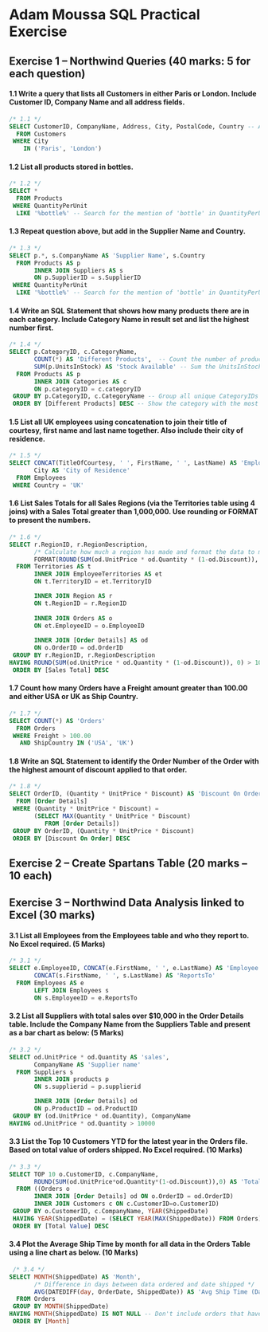 

# Adam Moussa SQL Practical Exercise

## Exercise 1 – Northwind Queries (40 marks: 5 for each question)

#### 1.1	Write a query that lists all Customers in either Paris or London. Include Customer ID, Company Name and all address fields.
```SQL
/* 1.1 */
SELECT CustomerID, CompanyName, Address, City, PostalCode, Country -- All address fields
  FROM Customers 
 WHERE City 
    IN ('Paris', 'London')
```

#### 1.2	List all products stored in bottles.
```SQL
/* 1.2 */
SELECT *
  FROM Products
 WHERE QuantityPerUnit 
  LIKE '%bottle%' -- Search for the mention of 'bottle' in QuantityPerUnit
```

#### 1.3	Repeat question above, but add in the Supplier Name and Country.
```SQL
/* 1.3 */
SELECT p.*, s.CompanyName AS 'Supplier Name', s.Country 
  FROM Products AS p
       INNER JOIN Suppliers AS s
       ON p.SupplierID = s.SupplierID
 WHERE QuantityPerUnit 
  LIKE '%bottle%' -- Search for the mention of 'bottle' in QuantityPerUnit
```

#### 1.4	Write an SQL Statement that shows how many products there are in each category. Include Category Name in result set and list the highest number first.
```SQL
/* 1.4 */
SELECT p.CategoryID, c.CategoryName, 
       COUNT(*) AS 'Different Products',  -- Count the number of products that share each CategoryID
       SUM(p.UnitsInStock) AS 'Stock Available' -- Sum the UnitsInStock for each unique CategoryID
  FROM Products AS p
       INNER JOIN Categories AS c
       ON p.categoryID = c.categoryID
 GROUP BY p.CategoryID, c.CategoryName -- Group all unique CategoryIDs
 ORDER BY [Different Products] DESC -- Show the category with the most amount of products first
```

#### 1.5	List all UK employees using concatenation to join their title of courtesy, first name and last name together. Also include their city of residence.
```SQL
/* 1.5 */
SELECT CONCAT(TitleOfCourtesy, ' ', FirstName, ' ', LastName) AS 'Employee',
       City AS 'City of Residence'
  FROM Employees
 WHERE Country = 'UK'
```

#### 1.6	List Sales Totals for all Sales Regions (via the Territories table using 4 joins) with a Sales Total greater than 1,000,000. Use rounding or FORMAT to present the numbers. 
```SQL
/* 1.6 */
SELECT r.RegionID, r.RegionDescription, 
       /* Calculate how much a region has made and format the data to make it easier to read*/
       FORMAT(ROUND(SUM(od.UnitPrice * od.Quantity * (1-od.Discount)), 0), '#,###,###') AS 'Sales Total'
  FROM Territories AS t
       INNER JOIN EmployeeTerritories AS et
       ON t.TerritoryID = et.TerritoryID

       INNER JOIN Region AS r
       ON t.RegionID = r.RegionID
                            
       INNER JOIN Orders AS o
       ON et.EmployeeID = o.EmployeeID
       
       INNER JOIN [Order Details] AS od
       ON o.OrderID = od.OrderID
 GROUP BY r.RegionID, r.RegionDescription 
HAVING ROUND(SUM(od.UnitPrice * od.Quantity * (1-od.Discount)), 0) > 1000000
 ORDER BY [Sales Total] DESC
```

#### 1.7	Count how many Orders have a Freight amount greater than 100.00 and either USA or UK as Ship Country.
```SQL
/* 1.7 */
SELECT COUNT(*) AS 'Orders'
  FROM Orders 
 WHERE Freight > 100.00 
   AND ShipCountry IN ('USA', 'UK')
```

#### 1.8	Write an SQL Statement to identify the Order Number of the Order with the highest amount of discount applied to that order.
```SQL
/* 1.8 */
SELECT OrderID, (Quantity * UnitPrice * Discount) AS 'Discount On Order'
  FROM [Order Details]
 WHERE (Quantity * UnitPrice * Discount) = 
       (SELECT MAX(Quantity * UnitPrice * Discount) 
          FROM [Order Details])
 GROUP BY OrderID, (Quantity * UnitPrice * Discount)
 ORDER BY [Discount On Order] DESC
```
## Exercise 2 – Create Spartans Table (20 marks – 10 each)


## Exercise 3 – Northwind Data Analysis linked to Excel (30 marks)

#### 3.1 List all Employees from the Employees table and who they report to. No Excel required. (5 Marks)
```SQL
/* 3.1 */
SELECT e.EmployeeID, CONCAT(e.FirstName, ' ', e.LastName) AS 'Employee',
       CONCAT(s.FirstName, ' ', s.LastName) AS 'ReportsTo' 
  FROM Employees AS e 
       LEFT JOIN Employees s 
       ON s.EmployeeID = e.ReportsTo
```

#### 3.2 List all Suppliers with total sales over $10,000 in the Order Details table. Include the Company Name from the Suppliers Table and present as a bar chart as below: (5 Marks)
```SQL
/* 3.2 */
SELECT od.UnitPrice * od.Quantity AS 'sales', 
       CompanyName AS 'Supplier name' 
  FROM Suppliers s
       INNER JOIN products p 
       ON s.supplierid = p.supplierid

       INNER JOIN [Order Details] od 
       ON p.ProductID = od.ProductID
 GROUP BY (od.UnitPrice * od.Quantity), CompanyName 
HAVING od.UnitPrice * od.Quantity > 10000
```

#### 3.3 List the Top 10 Customers YTD for the latest year in the Orders file. Based on total value of orders shipped. No Excel required. (10 Marks)
```SQL
/* 3.3 */
SELECT TOP 10 o.CustomerID, c.CompanyName,
       ROUND(SUM(od.UnitPrice*od.Quantity*(1-od.Discount)),0) AS 'Total Value'
  FROM ((Orders o
       INNER JOIN [Order Details] od ON o.OrderID = od.OrderID)
       INNER JOIN Customers c ON c.CustomerID=o.CustomerID)
 GROUP BY o.CustomerID, c.CompanyName, YEAR(ShippedDate)
 HAVING YEAR(ShippedDate) = (SELECT YEAR(MAX(ShippedDate)) FROM Orders)
 ORDER BY [Total Value] DESC
```

#### 3.4 Plot the Average Ship Time by month for all data in the Orders Table using a line chart as below. (10 Marks)
```SQL
 /* 3.4 */
SELECT MONTH(ShippedDate) AS 'Month',
       /* Difference in days between data ordered and date shipped */
       AVG(DATEDIFF(day, OrderDate, ShippedDate)) AS 'Avg Ship Time (Days)'
  FROM Orders
 GROUP BY MONTH(ShippedDate) 
HAVING MONTH(ShippedDate) IS NOT NULL -- Don't include orders that havent been shipped
 ORDER BY [Month]
```
 
